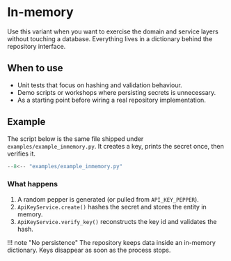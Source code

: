 # In-memory

Use this variant when you want to exercise the domain and service layers without touching a database. Everything lives in a dictionary behind the repository interface.

## When to use

- Unit tests that focus on hashing and validation behaviour.
- Demo scripts or workshops where persisting secrets is unnecessary.
- As a starting point before wiring a real repository implementation.

## Example

The script below is the same file shipped under `examples/example_inmemory.py`. It creates a key, prints the secret once, then verifies it.

```python
--8<-- "examples/example_inmemory.py"
```

### What happens

1. A random pepper is generated (or pulled from `API_KEY_PEPPER`).
2. `ApiKeyService.create()` hashes the secret and stores the entity in memory.
3. `ApiKeyService.verify_key()` reconstructs the key id and validates the hash.

!!! note "No persistence"
    The repository keeps data inside an in-memory dictionary. Keys disappear as soon as the process stops.
